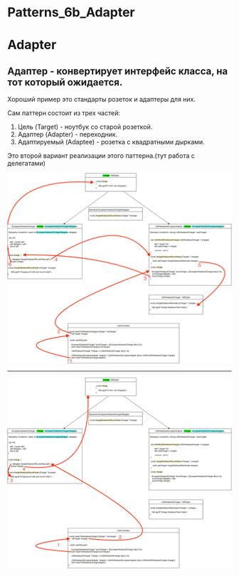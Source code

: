 # Patterns_6b_Adapter

# Adapter

## Адаптер - конвертирует интерфейс класса, на тот который ожидается.
   
   Хороший пример это стандарты розеток и адаптеры для них.
   
   Сам паттерн состоит из трех частей:
   1. Цель (Target) - ноутбук со старой розеткой.
   2. Адаптер (Adapter) - переходник.
   3. Адаптируемый (Adaptee) - розетка с квадратными дырками.
   
   Это второй вариант реализации этого паттерна.(тут работа с делегатами)
   
   ![alt text](https://raw.githubusercontent.com/HackDeveloperUA/Patterns_6b_Adapter/master/Patterns_6b_Adapter/Pattern_Adapter_6b.png)
   
   
  ---
   ![alt text](https://raw.githubusercontent.com/HackDeveloperUA/Patterns_6b_Adapter/master/Patterns_6b_Adapter/Pattern_Adapter_6b2.png)
